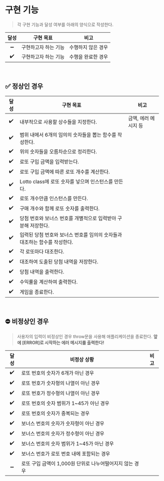 # 구현 기능

> 각 구현 기능과 달성 여부를 아래의 양식으로 작성한다.

|달성|구현 목표|비고|
|:---:|---|---|
|:heavy_minus_sign:|구현하고자 하는 기능|수행하지 않은 경우|
|:heavy_check_mark:|구현하고자 하는 기능|수행을 완료한 경우|

<br>

## :white_check_mark: 정상인 경우

|달성|구현 목표|비고|
|:---:|---|---|
|:heavy_check_mark:|내부적으로 사용할 상수들을 지정한다.|금액, 에러 메시지 등|
|:heavy_check_mark:|범위 내에서 6개의 임의의 숫자들을 뽑는 함수를 작성한다.||
|:heavy_check_mark:|위의 숫자들을 오름차순으로 정리한다.||
|:heavy_check_mark:|로또 구입 금액을 입력받는다.||
|:heavy_check_mark:|로또 구입 금액에 따른 로또 개수를 계산한다.||
|:heavy_check_mark:|Lotto class에 로또 숫자를 넣으며 인스턴스를 만든다.||
|:heavy_check_mark:|로또 개수만큼 인스턴스를 만든다.||
|:heavy_check_mark:|구매 개수와 함께 로또 숫자를 출력한다.||
|:heavy_check_mark:|당첨 번호와 보너스 번호를 개별적으로 입력받아 구분해 저장한다.||
|:heavy_check_mark:|입력된 당첨 번호와 보너스 번호를 임의의 숫자들과 대조하는 함수를 작성한다.||
|:heavy_check_mark:|각 로또마다 대조한다.||
|:heavy_check_mark:|대조하여 도출된 당첨 내역을 저장한다.||
|:heavy_check_mark:|당첨 내역을 출력한다.||
|:heavy_check_mark:|수익률을 계산하여 출력한다.||
|:heavy_check_mark:|게임을 종료한다.||

<br>

## :no_entry: 비정상인 경우

> 사용자의 입력이 비정상인 경우 throw문을 사용해 애플리케이션을 종료한다.
> **앞에 [ERROR]로 시작하는 에러 메시지를 출력한다!**

|달성|비정상 상황|비고|
|:---:|---|---|
|:heavy_check_mark:|로또 번호의 숫자가 6개가 아닌 경우||
|:heavy_check_mark:|로또 번호가 숫자형의 나열이 아닌 경우||
|:heavy_check_mark:|로또 번호가 정수형의 나열이 아닌 경우||
|:heavy_check_mark:|로또 번호의 숫자 범위가 1~45가 아닌 경우||
|:heavy_check_mark:|로또 번호의 숫자가 중복되는 경우||
|:heavy_check_mark:|보너스 번호의 숫자가 숫자형이 아닌 경우||
|:heavy_check_mark:|보너스 번호의 숫자가 정수형이 아닌 경우||
|:heavy_check_mark:|보너스 번호의 숫자 범위가 1~45가 아닌 경우||
|:heavy_check_mark:|보너스 번호가 로또 번호 내에 포함되는 경우||
|:heavy_minus_sign:|로또 구입 금액이 1,000원 단위로 나누어떨어지지 않는 경우||



